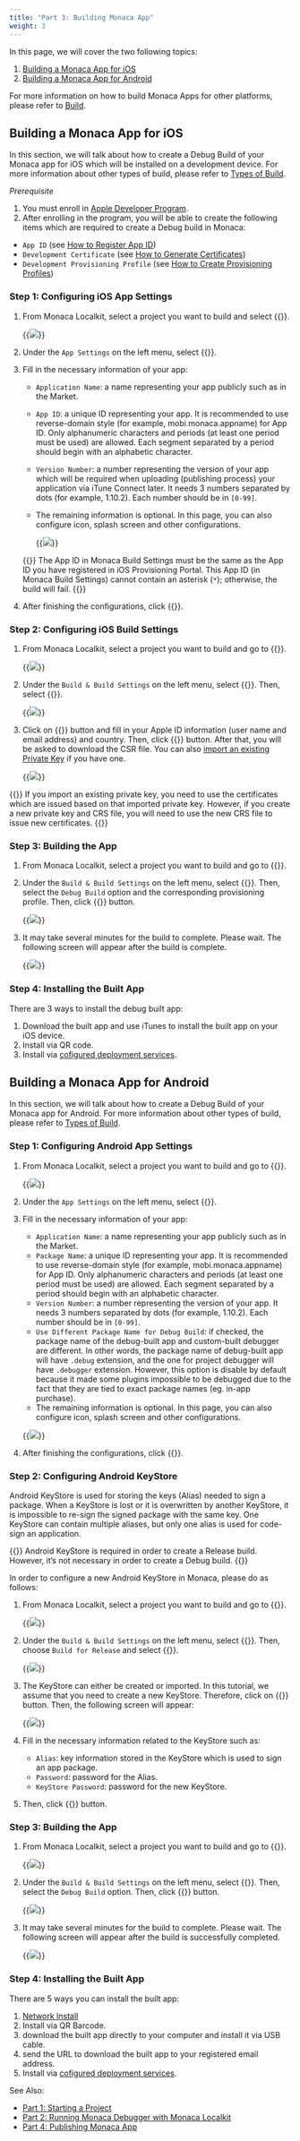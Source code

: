 ```yaml
---
title: "Part 3: Building Monaca App"
weight: 3
---
```


In this page, we will cover the two following topics:

1.  [Building a Monaca App for iOS](#localkit-building-for-ios)
2.  [Building a Monaca App for Android](#localkit-building-for-android)

For more information on how to build Monaca Apps for other platforms,
please refer to [Build](/en/products_guide/monaca_ide/build).

##  Building a Monaca App for iOS

In this section, we will talk about how to create a Debug Build of your
Monaca app for iOS which will be installed on a development device. For
more information about other types of build, please refer to [Types of Build](/en/products_guide/monaca_ide/build/ios/build_ios/#types_of_build_ios).

*Prerequisite*

1.  You must enroll in [Apple Developer
    Program](https://developer.apple.com/programs/).
2.  After enrolling in the program, you will be able to create the
    following items which are required to create a Debug build in
    Monaca:

-   `App ID` (see [How to Register App ID](/en/products_guide/monaca_ide/build/ios/build_ios/#register_appid))
-   `Development Certificate` (see [How to Generate Certificates](/en/products_guide/monaca_ide/build/ios/build_ios/#create_cer))
-   `Development Provisioning Profile` (see [How to Create Provisioning Profiles](/en/products_guide/monaca_ide/build/ios/build_ios/#register_provisioning))

### Step 1: Configuring iOS App Settings

1.  From Monaca Localkit, select a project you want to build and select {{<guilabel name="Settings">}}.

    {{<img src="/images/monaca_localkit/tutorial/building_app/ios_7.png">}}

2.  Under the `App Settings` on the left menu, select {{<guilabel name="iOS">}}.
3.  Fill in the necessary information of your app:

    -   `Application Name`: a name representing your app publicly such as in the Market.
    -   `App ID`: a unique ID representing your app. It is recommended to use reverse-domain style (for example, mobi.monaca.appname) for App ID. Only alphanumeric characters and periods (at least one period must be used) are allowed. Each segment separated by a period should begin with an alphabetic character.
    -   `Version Number`: a number representing the version of your app which will be required when uploading (publishing process) your application via iTune Connect later. It needs 3 numbers separated by dots (for example, 1.10.2). Each number should be in `[0-99]`.
    -   The remaining information is optional. In this page, you can also configure icon, splash screen and other configurations.

        {{<img src="/images/monaca_localkit/tutorial/building_app/ios_1.png">}}
    
    {{<warning>}}
        The App ID in Monaca Build Settings must be the same as the App ID you have registered in iOS Provisioning Portal. This App ID (in Monaca Build Settings) cannot contain an asterisk (<code>*</code>); otherwise, the build will fail.
    {{</warning>}}

4.  After finishing the configurations, click {{<guilabel name="Save">}}.

### Step 2: Configuring iOS Build Settings

1.  From Monaca Localkit, select a project you want to build and go to {{<guilabel name="Remote Build">}}.

    {{<img src="/images/monaca_localkit/tutorial/building_app/ios_8.png">}}

2.  Under the `Build & Build Settings` on the left menu, select {{<guilabel name="iOS">}}. Then,
    select {{<guilabel name="Manage build settings">}}.

    {{<img src="/images/monaca_localkit/tutorial/building_app/ios_9.png">}}

3.  Click on {{<guilabel name="Generate Key and CSR">}} button and fill in your Apple ID
    information (user name and email address) and country. Then, click {{<guilabel name="Generate Key and CSR">}} button. After that, you will be asked to download the CSR file. You can also
    [import an existing Private Key](/en/products_guide/monaca_ide/build/ios/import_export/#import-into-monaca) if you have one.

    {{<img src="/images/monaca_localkit/tutorial/building_app/ios_11.png">}}

{{<note>}}
    If you import an existing private key, you need to use the certificates which are issued based on that imported private key. However, if you create a new private key and CRS file, you will need to use the new CRS file to issue new certificates.
{{</note>}}

### Step 3: Building the App

1.  From Monaca Localkit, select a project you want to build and go to {{<guilabel name="Remote Build">}}.
2.  Under the `Build & Build Settings` on the left menu, select {{<guilabel name="iOS">}}. Then,
    select the `Debug Build` option and the corresponding provisioning profile. Then, click {{<guilabel name="Start Build">}} button.

    {{<img src="/images/monaca_localkit/tutorial/building_app/ios_12.png">}}

3.  It may take several minutes for the build to complete. Please wait.
    The following screen will appear after the build is complete.

    {{<img src="/images/monaca_localkit/tutorial/building_app/ios_13.png">}}

### Step 4: Installing the Built App

There are 3 ways to install the debug built app:

1.  Download the built app and use iTunes to install the built app on your iOS device.
2.  Install via QR code.
3.  Install via [cofigured deployment services](/en/products_guide/monaca_ide/monaca_ci/supported_services).

##  Building a Monaca App for Android

In this section, we will talk about how to create a Debug Build of your
Monaca app for Android. For more information about other types of build,
please refer to [Types of Build](/en/products_guide/monaca_ide/build/build_android/#types_of_build_android).

### Step 1: Configuring Android App Settings

1.  From Monaca Localkit, select a project you want to build and go to {{<guilabel name="Settings">}}.

    {{<img src="/images/monaca_localkit/tutorial/building_app/ios_7.png">}}

2.  Under the `App Settings` on the left menu, select {{<guilabel name="Android">}}.
3.  Fill in the necessary information of your app:
    
    -   `Application Name`: a name representing your app publicly such as in the Market.
    -   `Package Name`: a unique ID representing your app. It is recommended to use reverse-domain style (for example, mobi.monaca.appname) for App ID. Only alphanumeric characters and periods (at least one period must be used) are allowed. Each segment separated by a period should begin with an alphabetic character.
    -   `Version Number`: a number representing the version of your app. It needs 3 numbers separated by dots (for example, 1.10.2). Each number should be in `[0-99]`.
    -   `Use Different Package Name for Debug Build`: if checked, the package name of the debug-built app and custom-built debugger are different. In other words, the package name of debug-built app will have `.debug` extension, and the one for project debugger will have `.debugger` extension. However, this option is disable by default because it made some plugins impossible to be debugged due to the fact that they are tied to exact package names (eg. in-app purchase).
    -   The remaining information is optional. In this page, you can also configure icon, splash screen and other configurations.

    {{<img src="/images/monaca_localkit/tutorial/building_app/android_1.png">}}    

4.  After finishing the configurations, click {{<guilabel name="Save">}}.

### Step 2: Configuring Android KeyStore

Android KeyStore is used for storing the keys (Alias) needed to sign a
package. When a KeyStore is lost or it is overwritten by another
KeyStore, it is impossible to re-sign the signed package with the same
key. One KeyStore can contain multiple aliases, but only one alias is
used for code-sign an application.

{{<note>}}
    Android KeyStore is required in order to create a Release build. However, it’s not necessary in order to create a Debug build.
{{</note>}}

In order to configure a new Android KeyStore in Monaca, please do as
follows:

1.  From Monaca Localkit, select a project you want to build and go to {{<guilabel name="Remote Build">}}.

    {{<img src="/images/monaca_localkit/tutorial/building_app/ios_8.png">}}

2.  Under the `Build & Build Settings` on the left menu, select {{<guilabel name="Android">}}.
    Then, choose `Build for Release` and select {{<guilabel name="Manage KeyStore and Alias">}}.

    {{<img src="/images/monaca_localkit/tutorial/building_app/android_2.png">}}

3.  The KeyStore can either be created or imported. In this tutorial, we
    assume that you need to create a new KeyStore. Therefore, click on {{<guilabel name="Clear and Generate New">}} button. Then, the following screen will appear:

    {{<img src="/images/monaca_localkit/tutorial/building_app/android_3.png">}}

4.  Fill in the necessary information related to the KeyStore such as:

    -   `Alias`: key information stored in the KeyStore which is used to sign an app package.
    -   `Password`: password for the Alias.
    -   `KeyStore Password`: password for the new KeyStore.

5.  Then, click {{<guilabel name="Generate KeyStore and Alias">}} button.

### Step 3: Building the App

1.  From Monaca Localkit, select a project you want to build and go to {{<guilabel name="Remote Build">}}.

    {{<img src="/images/monaca_localkit/tutorial/building_app/ios_8.png">}}

2.  Under the `Build & Build Settings` on the left menu, select {{<guilabel name="Android">}}.
    Then, select the `Debug Build` option. Then, click {{<guilabel name="Start Build">}} button.

    {{<img src="/images/monaca_localkit/tutorial/building_app/android_4.png">}}

3.  It may take several minutes for the build to complete. Please wait.
    The following screen will appear after the build is successfully
    completed.

    {{<img src="/images/monaca_localkit/tutorial/building_app/android_5.png">}}

### Step 4: Installing the Built App

There are 5 ways you can install the built app:

1.  [Network Install](/en/products_guide/debugger/installation/debugger_android/#network-android)
2.  Install via QR Barcode.
3.  download the built app directly to your computer and install it via
    USB cable.
4.  send the URL to download the built app to your registered email
    address.
5.  Install via [cofigured deployment services](/en/products_guide/monaca_ide/monaca_ci/supported_services).

See Also:

- [Part 1: Starting a Project](../starting_project)
- [Part 2: Running Monaca Debugger with Monaca Localkit](../testing_debugging)
- [Part 4: Publishing Monaca App](../publishing_app)
